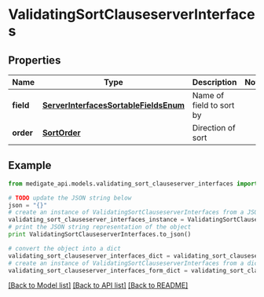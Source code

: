 # ValidatingSortClauseserverInterfaces


## Properties
Name | Type | Description | Notes
------------ | ------------- | ------------- | -------------
**field** | [**ServerInterfacesSortableFieldsEnum**](ServerInterfacesSortableFieldsEnum.md) | Name of field to sort by | 
**order** | [**SortOrder**](SortOrder.md) | Direction of sort | 

## Example

```python
from medigate_api.models.validating_sort_clauseserver_interfaces import ValidatingSortClauseserverInterfaces

# TODO update the JSON string below
json = "{}"
# create an instance of ValidatingSortClauseserverInterfaces from a JSON string
validating_sort_clauseserver_interfaces_instance = ValidatingSortClauseserverInterfaces.from_json(json)
# print the JSON string representation of the object
print ValidatingSortClauseserverInterfaces.to_json()

# convert the object into a dict
validating_sort_clauseserver_interfaces_dict = validating_sort_clauseserver_interfaces_instance.to_dict()
# create an instance of ValidatingSortClauseserverInterfaces from a dict
validating_sort_clauseserver_interfaces_form_dict = validating_sort_clauseserver_interfaces.from_dict(validating_sort_clauseserver_interfaces_dict)
```
[[Back to Model list]](../README.md#documentation-for-models) [[Back to API list]](../README.md#documentation-for-api-endpoints) [[Back to README]](../README.md)


